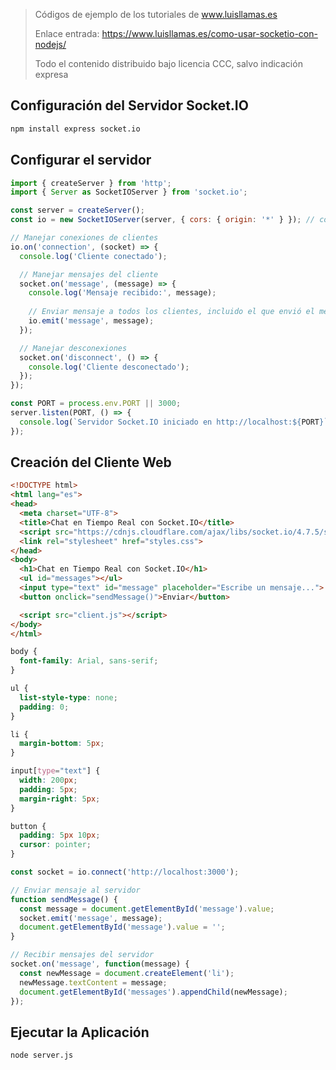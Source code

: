 > Códigos de ejemplo de los tutoriales de www.luisllamas.es
>
> Enlace entrada: https://www.luisllamas.es/como-usar-socketio-con-nodejs/
>
> Todo el contenido distribuido bajo licencia CCC, salvo indicación expresa

## Configuración del Servidor Socket.IO
```bash
npm install express socket.io
```


## Configurar el servidor
```javascript
import { createServer } from 'http';
import { Server as SocketIOServer } from 'socket.io';

const server = createServer();
const io = new SocketIOServer(server, { cors: { origin: '*' } }); // cors ¡solo para test en el desarrollo!

// Manejar conexiones de clientes
io.on('connection', (socket) => {
  console.log('Cliente conectado');

  // Manejar mensajes del cliente
  socket.on('message', (message) => {
    console.log('Mensaje recibido:', message);
    
    // Enviar mensaje a todos los clientes, incluido el que envió el mensaje
    io.emit('message', message);
  });

  // Manejar desconexiones
  socket.on('disconnect', () => {
    console.log('Cliente desconectado');
  });
});

const PORT = process.env.PORT || 3000;
server.listen(PORT, () => {
  console.log(`Servidor Socket.IO iniciado en http://localhost:${PORT}`);
});
```


## Creación del Cliente Web
```html
<!DOCTYPE html>
<html lang="es">
<head>
  <meta charset="UTF-8">
  <title>Chat en Tiempo Real con Socket.IO</title>
  <script src="https://cdnjs.cloudflare.com/ajax/libs/socket.io/4.7.5/socket.io.js" integrity="sha512-luMnTJZ7oEchNDZAtQhgjomP1eZefnl82ruTH/3Oj/Yu5qYtwL7+dVRccACS/Snp1lFXq188XFipHKYE75IaQQ==" crossorigin="anonymous" referrerpolicy="no-referrer"></script>
  <link rel="stylesheet" href="styles.css">
</head>
<body>
  <h1>Chat en Tiempo Real con Socket.IO</h1>
  <ul id="messages"></ul>
  <input type="text" id="message" placeholder="Escribe un mensaje...">
  <button onclick="sendMessage()">Enviar</button>

  <script src="client.js"></script>
</body>
</html>
```

```css
body {
  font-family: Arial, sans-serif;
}

ul {
  list-style-type: none;
  padding: 0;
}

li {
  margin-bottom: 5px;
}

input[type="text"] {
  width: 200px;
  padding: 5px;
  margin-right: 5px;
}

button {
  padding: 5px 10px;
  cursor: pointer;
}
```

```javascript
const socket = io.connect('http://localhost:3000');

// Enviar mensaje al servidor
function sendMessage() {
  const message = document.getElementById('message').value;
  socket.emit('message', message);
  document.getElementById('message').value = '';
}

// Recibir mensajes del servidor
socket.on('message', function(message) {
  const newMessage = document.createElement('li');
  newMessage.textContent = message;
  document.getElementById('messages').appendChild(newMessage);
});
```


## Ejecutar la Aplicación
```bash
node server.js
```


